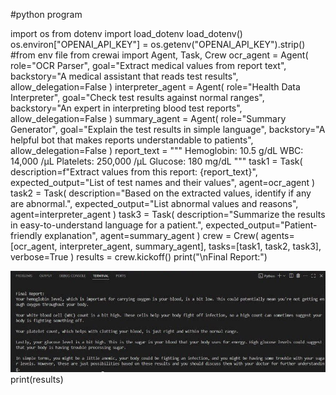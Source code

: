 #python program

import os
from dotenv import load_dotenv
load_dotenv()
os.environ["OPENAI_API_KEY"] = os.getenv("OPENAI_API_KEY").strip()  #from env file
from crewai import Agent, Task, Crew
ocr_agent = Agent(
    role="OCR Parser",
    goal="Extract medical values from report text",
    backstory="A medical assistant that reads test results",
    allow_delegation=False
)
interpreter_agent = Agent(
    role="Health Data Interpreter",
    goal="Check test results against normal ranges",
    backstory="An expert in interpreting blood test reports",
    allow_delegation=False
)
summary_agent = Agent(
    role="Summary Generator",
    goal="Explain the test results in simple language",
    backstory="A helpful bot that makes reports understandable to patients",
    allow_delegation=False
)
report_text = """
Hemoglobin: 10.5 g/dL
WBC: 14,000 /µL
Platelets: 250,000 /µL
Glucose: 180 mg/dL
"""
task1 = Task(
    description=f"Extract values from this report: {report_text}",
    expected_output="List of test names and their values",
    agent=ocr_agent
)
task2 = Task(
    description="Based on the extracted values, identify if any are abnormal.",
    expected_output="List abnormal values and reasons",
    agent=interpreter_agent
)
task3 = Task(
    description="Summarize the results in easy-to-understand language for a patient.",
    expected_output="Patient-friendly explanation",
    agent=summary_agent
)
crew = Crew(
    agents=[ocr_agent, interpreter_agent, summary_agent],
    tasks=[task1, task2, task3],
    verbose=True
)
results = crew.kickoff()
print("\nFinal Report:")


![Output](crew-ai-project-output.jpg)
print(results)

